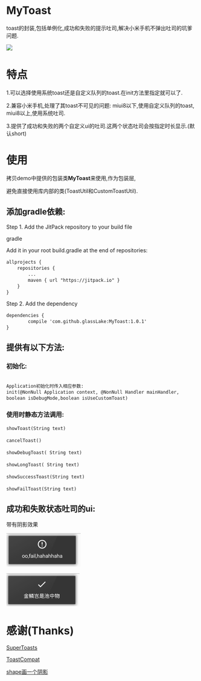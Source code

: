 # MyToast
toast的封装,包括单例化,成功和失败的提示吐司,解决小米手机不弹出吐司的坑爹问题.

[![](https://jitpack.io/v/glassLake/MyToast.svg)](https://jitpack.io/#glassLake/MyToast)



# 特点

1.可以选择使用系统toast还是自定义队列的toast.在init方法里指定就可以了.

2.兼容小米手机,处理了其toast不可见的问题: miui8以下,使用自定义队列的toast, miui8以上,使用系统吐司.

3.提供了成功和失败的两个自定义ui的吐司.这两个状态吐司会按指定时长显示.(默认short)

# 使用

拷贝demo中提供的包装类**MyToast**来使用,作为包装层,

避免直接使用库内部的类(ToastUtil和CustomToastUtil).





## 添加gradle依赖:

Step 1. Add the JitPack repository to your build file

gradle

Add it in your root build.gradle at the end of repositories:

	allprojects {
		repositories {
			...
			maven { url "https://jitpack.io" }
		}
	}

Step 2. Add the dependency

	dependencies {
	        compile 'com.github.glassLake:MyToast:1.0.1'
	}



## 提供有以下方法:

###  初始化:

```

Application初始化时传入相应参数:
init(@NonNull Application context, @NonNull Handler mainHandler, boolean isDebugMode,boolean isUseCustomToast)

```

### 使用时静态方法调用:

```
showToast(String text)

cancelToast()

showDebugToast( String text)

showLongToast( String text)

showSuccessToast(String text)

showFailToast(String text)

```



## 成功和失败状态吐司的ui:

带有阴影效果

 ![fail](fail.jpg) 

![success](success.jpg)



# 感谢(Thanks)

[SuperToasts](https://github.com/JohnPersano/SuperToasts)

[ToastCompat](https://github.com/zhitaocai/ToastCompat_Deprecated)

[shape画一个阴影](http://www.jianshu.com/p/4a6877b37967)